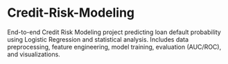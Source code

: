 # Credit-Risk-Modeling
End-to-end Credit Risk Modeling project predicting loan default probability using Logistic Regression and statistical analysis. Includes data preprocessing, feature engineering, model training, evaluation (AUC/ROC), and visualizations.
